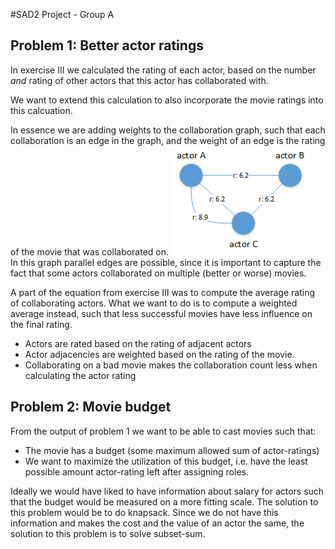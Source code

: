 #SAD2 Project - Group A

Problem 1: Better actor ratings
-------------------------------
In exercise III we calculated the rating of each actor, based on the number *and* rating of other actors that this actor has collaborated with.

We want to extend this calculation to also incorporate the movie ratings into this calcuation.

In essence we are adding weights to the collaboration graph, such that each collaboration is an edge in the graph, and the weight of an edge is the rating of the movie that was collaborated on.
![](weighted3.png)  
In this graph parallel edges are possible, since it is important to capture the fact that some actors collaborated on multiple (better or worse) movies.

A part of the equation from exercise III was to compute the average rating of collaborating actors. What we want to do is to compute a weighted average instead, such that less successful movies have less influence on the final rating.


* Actors are rated based on the rating of adjacent actors
* Actor adjacencies are weighted based on the rating of the movie. 
* Collaborating on a bad movie makes the collaboration count less when calculating the actor rating

Problem 2: Movie budget
-----------------------
From the output of problem 1 we want to be able to cast movies such that:

* The movie has a budget (some maximum allowed sum of actor-ratings)
* We want to maximize the utilization of this budget, i.e. have the least possible amount actor-rating left after assigning roles.  

Ideally we would have liked to have information about salary for actors such that the budget would be measured on a more fitting scale. The solution to this problem would be to do knapsack.
Since we do not have this information and makes the cost and the value of an actor the same, the solution to this problem is to solve subset-sum. 
